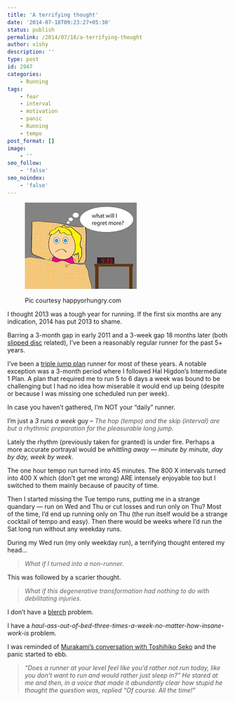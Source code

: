 ```yaml
---
title: 'A terrifying thought'
date: '2014-07-18T09:23:27+05:30'
status: publish
permalink: /2014/07/18/a-terrifying-thought
author: vishy
description: ''
type: post
id: 2947
categories: 
    - Running
tags:
    - fear
    - interval
    - motivation
    - panic
    - Running
    - tempo
post_format: []
image:
    - ''
seo_follow:
    - 'false'
seo_noindex:
    - 'false'
---
```

<figure aria-describedby="caption-attachment-2950" class="wp-caption alignleft" id="attachment_2950" style="width: 255px">

[![Pic courtesy ](../../../../uploads/2014/07/running_motivation_happyorhungry_com.jpg)](http://www.ulaar.com/wp-content/uploads/2014/07/running_motivation_happyorhungry_com.jpg)<figcaption class="wp-caption-text" id="caption-attachment-2950">Pic courtesy happyorhungry.com</figcaption></figure>

I thought 2013 was a tough year for running. If the first six months are any indication, 2014 has put 2013 to shame.

Barring a 3-month gap in early 2011 and a 3-week gap 18 months later (both [slipped disc](http://www.ulaar.com/2012/09/13/discs-dont-slip-suddenly-really/) related), I’ve been a reasonably regular runner for the past 5+ years.

I’ve been a [triple jump plan](http://www.ulaar.com/2013/04/18/the-triple-jump-running-plan-for-marathoners/) runner for most of these years. A notable exception was a 3-month period where I followed Hal Higdon’s Intermediate 1 Plan. A plan that required me to run 5 to 6 days a week was bound to be challenging but I had no idea how miserable it would end up being (despite or because I was missing one scheduled run per week).

In case you haven’t gathered, I’m NOT your “daily” runner.

I’m just a *3 runs a week* guy – <span style="color: #555555;">*The hop (tempo) and the skip (interval) are but a rhythmic preparation for the pleasurable long jump.* </span>

Lately the rhythm (previously taken for granted) is under fire. Perhaps a more accurate portrayal would be *whittling away — minute by minute, day by day, week by week*.

The one hour tempo run turned into 45 minutes. The 800 X intervals turned into 400 X which (don’t get me wrong) ARE intensely enjoyable too but I switched to them mainly because of paucity of time.

Then I started missing the Tue tempo runs, putting me in a strange quandary — run on Wed and Thu or cut losses and run only on Thu? Most of the time, I’d end up running only on Thu (the run itself would be a strange cocktail of tempo and easy). Then there would be weeks where I’d run the Sat long run without any weekday runs.

During my Wed run (my only weekday run), a terrifying thought entered my head…

> *What if I turned into a non-runner.*

This was followed by a scarier thought.

> *What if this degenerative transformation had nothing to do with debilitating injuries.*

I don’t have a [blerch](http://theoatmeal.com/comics/running) problem.

I have a *haul-ass-out-of-bed-three-times-a-week-no-matter-how-insane-work-is* problem.

I was reminded of [Murakami’s conversation with Toshihiko Seko](http://www.ulaar.com/2013/03/21/training-runs-and-motivation/) and the panic started to ebb.

> *<span style="color: #555555;">“Does a runner at your level feel like you’d rather not run today, like you don’t want to run and would rather just sleep in?” He stared at me and then, in a voice that made it abundantly clear how stupid he thought the question was, replied “Of course. All the time!”</span>*